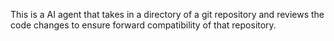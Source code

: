 This is a AI agent that takes in a directory of a git repository and reviews the code changes to ensure forward compatibility of that repository.